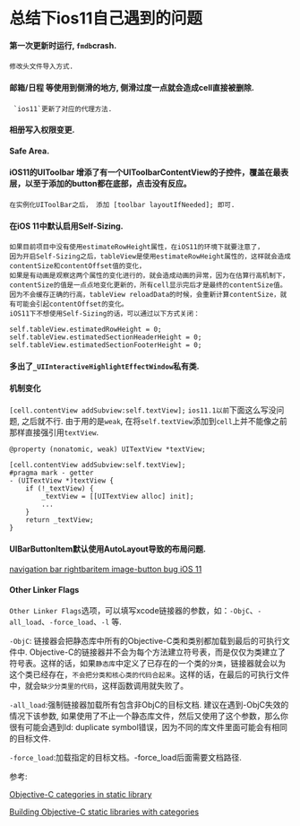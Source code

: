 # 总结下ios11自己遇到的问题
#### 第一次更新时运行, `fmdb`crash. 
    修改头文件导入方式.
####  邮箱/日程 等使用到侧滑的地方, 侧滑过度一点就会造成cell直接被删除. 
     `ios11`更新了对应的代理方法.
#### 相册写入权限变更.
#### Safe Area.
#### iOS11的UIToolbar 增添了有一个UIToolbarContentView的子控件，覆盖在最表层，以至于添加的button都在底部，点击没有反应。
    在实例化UIToolBar之后， 添加 [toolbar layoutIfNeeded]; 即可.
#### 在iOS 11中默认启用Self-Sizing.
    如果目前项目中没有使用estimateRowHeight属性，在iOS11的环境下就要注意了，
    因为开启Self-Sizing之后，tableView是使用estimateRowHeight属性的，这样就会造成contentSize和contentOffset值的变化，
    如果是有动画是观察这两个属性的变化进行的，就会造成动画的异常，因为在估算行高机制下，contentSize的值是一点点地变化更新的，所有cell显示完后才是最终的contentSize值。
    因为不会缓存正确的行高，tableView reloadData的时候，会重新计算contentSize，就有可能会引起contentOffset的变化。
    iOS11下不想使用Self-Sizing的话，可以通过以下方式关闭：

```
self.tableView.estimatedRowHeight = 0;
self.tableView.estimatedSectionHeaderHeight = 0;
self.tableView.estimatedSectionFooterHeight = 0;
```
#### 多出了`_UIInteractiveHighlightEffectWindow`私有类.

#### 机制变化

`[cell.contentView addSubview:self.textView];` `ios11.1以前`下面这么写没问题, 之后就不行. 由于用的是`weak`, 在将`self.textView`添加到`cell`上并不能像之前那样直接强引用`textView`.

```
@property (nonatomic, weak) UITextView *textView;

[cell.contentView addSubview:self.textView];
#pragma mark - getter
- (UITextView *)textView {
    if (!_textView) {
        _textView = [[UITextView alloc] init];
        ...
    }
    return _textView;
}
```
#### UIBarButtonItem默认使用AutoLayout导致的布局问题.
[navigation bar rightbaritem image-button bug iOS 11](https://stackoverflow.com/questions/44442573/navigation-bar-rightbaritem-image-button-bug-ios-11)


#### Other Linker Flags
`Other Linker Flags`选项，可以填写xcode链接器的参数，如：`-ObjC`、`-all_load`、`-force_load`、`-l` 等.

`-ObjC`: 链接器会把静态库中所有的Objective-C类和类别都加载到最后的可执行文件中. Objective-C的链接器并不会为每个方法建立符号表，而是仅仅为类建立了符号表。这样的话，如果`静态库`中定义了已存在的一个类的`分类`，链接器就会以为这个类已经存在，`不会把分类和核心类的代码合起来`。这样的话，在最后的可执行文件中，就会`缺少分类里的代码`，这样函数调用就失败了。

`-all_load`:强制链接器加载所有包含非ObjC的目标文档. 建议在遇到-ObjC失效的情况下该参数, 如果使用了不止一个静态库文件，然后又使用了这个参数，那么你很有可能会遇到ld: duplicate symbol错误，因为不同的库文件里面可能会有相同的目标文件.

`-force_load`:加载指定的目标文档。-force_load后面需要文档路径. 

参考: 

[Objective-C categories in static library](https://stackoverflow.com/questions/2567498/objective-c-categories-in-static-library)  

[Building Objective-C static libraries with categories](https://developer.apple.com/library/archive/qa/qa1490/_index.html)